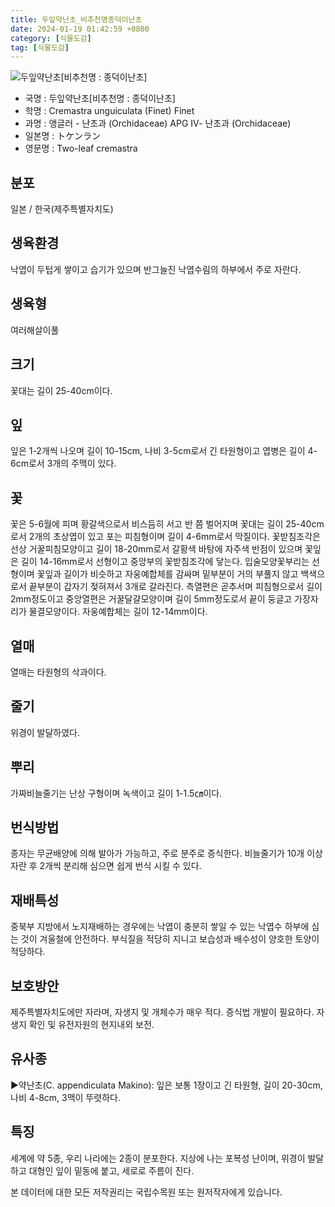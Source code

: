 ```yaml
---
title: 두잎약난초_비추천명종덕이난초
date: 2024-01-19 01:42:59 +0800
category: [식물도감]
tag: [식물도감]
---
```




![두잎약난초[비추천명 : 종덕이난초]](/fileUpload/plants/basic/Orchidaceae/Cremastra/6244/1_th2.JPG)
- 국명 : 두잎약난초[비추천명 : 종덕이난초]
- 학명 : Cremastra unguiculata (Finet) Finet
- 과명 : 앵글러 - 난초과 (Orchidaceae) APG Ⅳ- 난초과 (Orchidaceae)
- 일본명 : トケンラン
- 영문명 : Two-leaf cremastra


## 분포
일본 / 한국(제주특별자치도) 
## 생육환경
낙엽이 두텁게 쌓이고 습기가 있으며 반그늘진 낙엽수림의 하부에서 주로 자란다.
## 생육형
여러해살이풀 
## 크기
꽃대는 길이 25-40cm이다.
## 잎
잎은 1-2개씩 나오며 길이 10-15cm, 나비 3-5cm로서 긴 타원형이고 엽병은 길이 4-6cm로서 3개의 주맥이 있다.
## 꽃
꽃은 5-6월에 피며 황갈색으로서 비스듬히 서고 반 쯤 벌어지며 꽃대는 길이 25-40cm로서 2개의 초상엽이 있고 포는 피침형이며 길이 4-6mm로서 막질이다. 꽃받침조각은 선상 거꿀피침모양이고 길이 18-20mm로서 갈황색 바탕에 자주색 반점이 있으며 꽃잎은 길이 14-16mm로서 선형이고 중앙부의 꽃받침조각에 닿는다. 입술모양꽃부리는 선형이며 꽃잎과 길이가 비슷하고 자웅예합체를 감싸며 밑부분이 거의 부풀지 않고 백색으로서 끝부분이 갑자기 젖혀져서 3개로 갈라진다. 측열편은 곧추서며 피침형으로서 길이 2mm정도이고 중앙열편은 거꿀달걀모양이며 길이 5mm정도로서 끝이 둥글고 가장자리가 물결모양이다. 자웅예합체는 길이 12-14mm이다.
## 열매
열매는 타원형의 삭과이다.
## 줄기
위경이 발달하였다.
## 뿌리
가짜비늘줄기는 난상 구형이며 녹색이고 길이 1-1.5㎝이다.
## 번식방법
종자는 무균배양에 의해 발아가 가능하고, 주로 분주로 증식한다. 비늘줄기가 10개 이상 자란 후 2개씩 분리해 심으면 쉽게 번식 시킬 수 있다.
## 재배특성
중북부 지방에서 노지재배하는 경우에는 낙엽이 충분히 쌓일 수 있는 낙엽수 하부에 심는 것이 겨울철에 안전하다. 부식질을 적당히 지니고 보습성과 배수성이 양호한 토양이 적당하다.
## 보호방안
제주특별자치도에만 자라며, 자생지 및 개체수가 매우 적다. 증식법 개발이 필요하다. 자생지 확인 및 유전자원의 현지내외 보전.
## 유사종
▶약난초(C. appendiculata Makino): 잎은 보통 1장이고 긴 타원형, 길이 20-30cm, 나비 4-8cm, 3맥이 뚜렷하다.
## 특징
세계에 약 5종, 우리 나라에는 2종이 분포한다. 지상에 나는 포복성 난이며, 위경이 발달하고 대형인 잎이 밑동에 붙고, 세로로 주름이 진다.






본 데이터에 대한 모든 저작권리는 국립수목원 또는 원저작자에게 있습니다.

